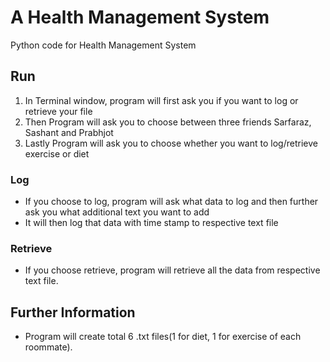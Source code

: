 # A Health Management System
Python code for Health Management System

## Run
  1. In Terminal window, program will first ask you if you want to log or retrieve your file
  2. Then Program will ask you to choose between three friends Sarfaraz, Sashant and Prabhjot
  3. Lastly Program will ask you to choose whether you want to log/retrieve exercise or diet

### Log
  - If you choose to log, program will ask what data to log and then further ask you what additional text you want to add 
  - It will then log that data with time stamp to respective text file

### Retrieve
  - If you choose retrieve, program will retrieve all the data from respective text file.

## Further Information
  - Program will create total 6 .txt files(1 for diet, 1 for exercise of each roommate).